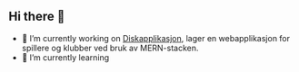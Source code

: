 ## Hi there 👋

- 🔭 I’m currently working on [Diskapplikasjon](https://diskgolfwebapplikasjon-29c804bfcd0b.herokuapp.com/), lager en webapplikasjon for       
  spillere og klubber ved bruk av MERN-stacken. 
- 🌱 I’m currently learning

<!--
**BjarneBeruldsen/BjarneBeruldsen** is a ✨ _special_ ✨ repository because its `README.md` (this file) appears on your GitHub profile.

Here are some ideas to get you started:

- 🔭 I’m currently working on [Diskapplikasjon]((https://diskgolfwebapplikasjon-29c804bfcd0b.herokuapp.com/)), for spillere og klubber. 
- 🌱 I’m currently learning ...
- 👯 I’m looking to collaborate on ...
- 🤔 I’m looking for help with ...
- 💬 Ask me about ...
- 📫 How to reach me: ...
- 😄 Pronouns: ...
- ⚡ Fun fact: ...
-->
